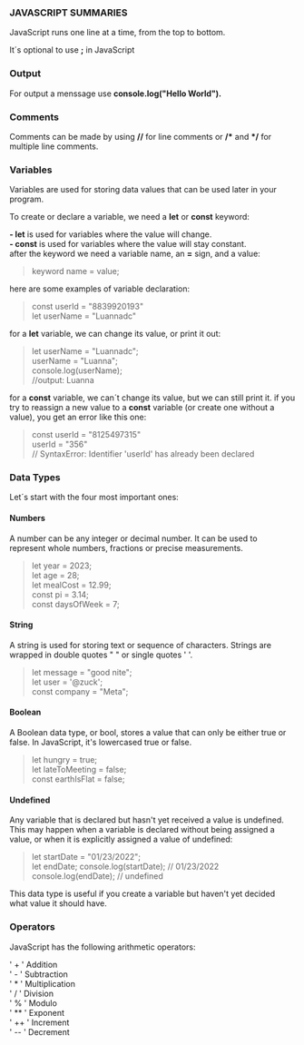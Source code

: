 ### JAVASCRIPT SUMMARIES
<p>JavaScript runs one line at a time, from the top to bottom.</p>
<p> It´s optional to use <b>;</b> in JavaScript</p>

<h3>Output</h3>
<p>For output a menssage use <b>console.log("Hello World").</b></p>

<h3>Comments</h3> 
<p>Comments can be made by using <b>//</b> for line comments or <b>/*</b> and <b>*/</b> for multiple line comments.

<h3>Variables</h3>
<p>Variables are used for storing data values that can be used later in your program.</p>
To create or declare a variable, we need a <b>let</b> or <b>const</b> keyword:

<b>- let</b> is used for variables where the value will change.  
<b>- const</b> is used for variables where the value will stay constant.  
after the keyword we need a variable name, an <b>=</b> sign, and a value:  
>keyword name = value;  

here are some examples of variable declaration:
> const userId = "8839920193"  
let userName = "Luannadc"  

for a <b>let</b> variable, we can change its value, or print it out:
> let userName = "Luannadc";  
userName = "Luanna";  
console.log(userName);   
//output: Luanna  

for a <b>const</b> variable, we can´t change its value, but we can still print it. if you try to reassign a new value to a <b>const</b> variable (or create one without a value), you get an error like this one:
>const userId = "8125497315"  
userId = "356"  
// SyntaxError: Identifier 'userId' has already been declared

<h3>Data Types</h3>
 Let´s start with the four most important ones:  

 #### Numbers
 A number can be any integer or decimal number. It can be used to represent whole numbers, fractions or precise measurements.
 >let year = 2023;  
let age = 28;  
let mealCost = 12.99;  
const pi = 3.14;  
const daysOfWeek = 7;
#### String 
A string is used for storing text or sequence of characters. Strings are wrapped in double quotes " " or single quotes ' '.
>let message = "good nite";  
let user = '@zuck';  
const company = "Meta";
#### Boolean
A Boolean data type, or bool, stores a value that can only be either true or false. In JavaScript, it's lowercased true or false.
>let hungry = true;  
let lateToMeeting = false;  
const earthIsFlat = false;
#### Undefined
Any variable that is declared but hasn't yet received a value is undefined. This may happen when a variable is declared without being assigned a value, or when it is explicitly assigned a value of undefined:

>let startDate = "01/23/2022";  
let endDate;
console.log(startDate); // 01/23/2022  
console.log(endDate);   // undefined

This data type is useful if you create a variable but haven't yet decided what value it should have.

<h3>Operators</h3>  
JavaScript has the following arithmetic operators:

  ' + ' Addition  
  ' - ' Subtraction  
  ' * ' Multiplication  
  ' / ' Division  
  ' % ' Modulo  
  ' ** ' Exponent  
  ' ++ ' Increment  
  ' -- ' Decrement  
